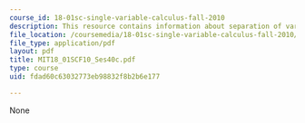 ```yaml
---
course_id: 18-01sc-single-variable-calculus-fall-2010
description: This resource contains information about separation of variables.
file_location: /coursemedia/18-01sc-single-variable-calculus-fall-2010/fdad60c63032773eb98832f8b2b6e177_MIT18_01SCF10_Ses40c.pdf
file_type: application/pdf
layout: pdf
title: MIT18_01SCF10_Ses40c.pdf
type: course
uid: fdad60c63032773eb98832f8b2b6e177

---
```

None